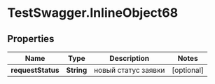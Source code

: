 # TestSwagger.InlineObject68

## Properties

Name | Type | Description | Notes
------------ | ------------- | ------------- | -------------
**requestStatus** | **String** | новый статус заявки | [optional] 


